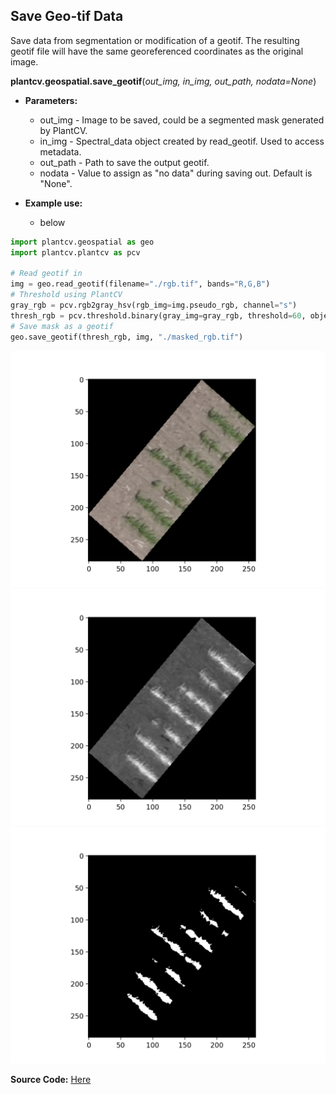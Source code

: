 ## Save Geo-tif Data

Save data from segmentation or modification of a geotif. The resulting geotif file will have the same georeferenced coordinates as the original image. 

**plantcv.geospatial.save_geotif**(*out_img, in_img, out_path, nodata=None*)

- **Parameters:**
    - out_img - Image to be saved, could be a segmented mask generated by PlantCV.
    - in_img - Spectral_data object created by read_geotif. Used to access metadata.
    - out_path - Path to save the output geotif.
    - nodata - Value to assign as "no data" during saving out. Default is "None". 

- **Example use:**
    - below


```python
import plantcv.geospatial as geo
import plantcv.plantcv as pcv

# Read geotif in
img = geo.read_geotif(filename="./rgb.tif", bands="R,G,B")
# Threshold using PlantCV
gray_rgb = pcv.rgb2gray_hsv(rgb_img=img.pseudo_rgb, channel="s")
thresh_rgb = pcv.threshold.binary(gray_img=gray_rgb, threshold=60, object_type="light")
# Save mask as a geotif
geo.save_geotif(thresh_rgb, img, "./masked_rgb.tif")

```

![Screenshot](documentation_images/rgb_tif.png)
![Screenshot](documentation_images/gray_tif.png)
![Screenshot](documentation_images/masked_tif.png)

**Source Code:** [Here](https://github.com/danforthcenter/plantcv-geospatial/blob/main/plantcv/geospatial/save_geotif.py)
